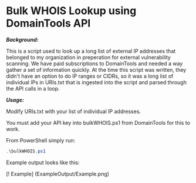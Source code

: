 # Bulk WHOIS Lookup using DomainTools API

***Background:*** 

This is a script used to look up a long list of external IP addresses that belonged to my organization in preperation for external vulnerability scanning. We have paid subscriptions to DomainTools and needed a way gather a set of information quickly. At the time this script was written, they didn't have an option to do IP ranges or CIDRs, so it was a long list of individual IPs in URIs.txt that is ingested into the script and parsed through the API calls in a loop.


***Usage:***

Modify URIs.txt with your list of individual IP addresses.

You must add your API key into bulkWHOIS.ps1 from DomainTools for this to work.

From PowerShell simply run:

```PowerShell
.\bulkWHOIS.ps1
```

Example output looks like this:

[! Example] (ExampleOutput/Example.png)